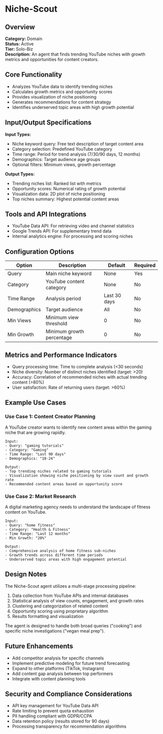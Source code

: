 # Niche-Scout

## Overview
**Category:** Domain  
**Status:** Active  
**Tier:** Solo-Biz  
**Description:** An agent that finds trending YouTube niches with growth metrics and opportunities for content creators.

## Core Functionality
- Analyzes YouTube data to identify trending niches
- Calculates growth metrics and opportunity scores
- Provides visualization of niche positioning
- Generates recommendations for content strategy
- Identifies underserved topic areas with high growth potential

## Input/Output Specifications
**Input Types:**
- Niche keyword query: Free text description of target content area
- Category selection: Predefined YouTube category
- Time range: Period for trend analysis (7/30/90 days, 12 months)
- Demographics: Target audience age groups
- Optional filters: Minimum views, growth percentage

**Output Types:**
- Trending niches list: Ranked list with metrics
- Opportunity scores: Numerical rating of growth potential
- Visualization data: 2D plot of niche positioning
- Top niches summary: Highest potential content areas

## Tools and API Integrations
- YouTube Data API: For retrieving video and channel statistics
- Google Trends API: For supplementary trend data
- Internal analytics engine: For processing and scoring niches

## Configuration Options
| Option | Description | Default | Required |
|--------|-------------|---------|----------|
| Query | Main niche keyword | None | Yes |
| Category | YouTube content category | None | No |
| Time Range | Analysis period | Last 30 days | No |
| Demographics | Target audience | All | No |
| Min Views | Minimum view threshold | 0 | No |
| Min Growth | Minimum growth percentage | 0 | No |

## Metrics and Performance Indicators
- Query processing time: Time to complete analysis (<30 seconds)
- Niche diversity: Number of distinct niches identified (target: >20)
- Accuracy: Correlation of recommended niches with actual trending content (>80%)
- User satisfaction: Rate of returning users (target: >60%)

## Example Use Cases
### Use Case 1: Content Creator Planning
A YouTube creator wants to identify new content areas within the gaming niche that are growing rapidly.

```
Input:
- Query: "gaming tutorials"
- Category: "Gaming"
- Time Range: "Last 90 days"
- Demographics: "18-24"

Output:
- Top trending niches related to gaming tutorials
- Visualization showing niche positioning by view count and growth rate
- Recommended content areas based on opportunity score
```

### Use Case 2: Market Research
A digital marketing agency needs to understand the landscape of fitness content on YouTube.

```
Input:
- Query: "home fitness"
- Category: "Health & Fitness"
- Time Range: "Last 12 months"
- Min Growth: "20%"

Output:
- Comprehensive analysis of home fitness sub-niches
- Growth trends across different time periods
- Underserved topic areas with high engagement potential
```

## Design Notes
The Niche-Scout agent utilizes a multi-stage processing pipeline:
1. Data collection from YouTube APIs and internal databases
2. Statistical analysis of view counts, engagement, and growth rates
3. Clustering and categorization of related content
4. Opportunity scoring using proprietary algorithm
5. Results formatting and visualization

The agent is designed to handle both broad queries ("cooking") and specific niche investigations ("vegan meal prep").

## Future Enhancements
- Add competitor analysis for specific channels
- Implement predictive modeling for future trend forecasting
- Expand to other platforms (TikTok, Instagram)
- Add content gap analysis between top performers
- Integrate with content planning tools

## Security and Compliance Considerations
- API key management for YouTube Data API
- Rate limiting to prevent quota exhaustion
- PII handling compliant with GDPR/CCPA
- Data retention policy (results stored for 90 days)
- Processing transparency for recommendation algorithms